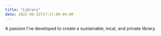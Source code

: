 ```yaml
---
title: "Library"
date: 2022-06-25T17:17:00-04:00
---
```


A passion I've developed to create a sustainable, local, and private library.
